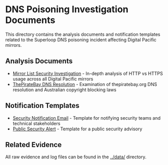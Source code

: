 # DNS Poisoning Investigation Documents

This directory contains the analysis documents and notification templates related to the Superloop DNS poisoning incident affecting Digital Pacific mirrors.

## Analysis Documents

- [Mirror List Security Investigation](mirror-list-investigation.md) - In-depth analysis of HTTP vs HTTPS usage across all Digital Pacific mirrors
- [ThePirateBay DNS Resolution](thepiratebay-dns-resolution.md) - Examination of thepiratebay.org DNS resolution and Australian copyright blocking laws

## Notification Templates

- [Security Notification Email](security-notification-email.md) - Template for notifying security teams and technical stakeholders
- [Public Security Alert](public-security-alert.md) - Template for a public security advisory

## Related Evidence

All raw evidence and log files can be found in the [../data/](../data/) directory.